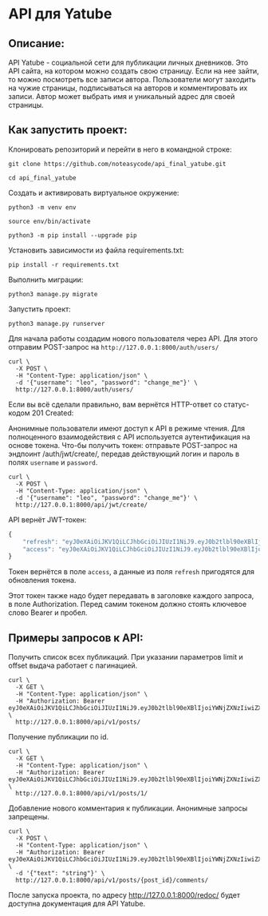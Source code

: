 # API для Yatube

## Описание:

API Yatube - социальной сети для публикации личных дневников.
Это API сайта, на котором можно создать свою страницу. Если на нее зайти, то можно посмотреть все записи автора.
Пользователи могут заходить на чужие страницы, подписываться на авторов и комментировать их записи.
Автор может выбрать имя и уникальный адрес для своей страницы.

## Как запустить проект:

Клонировать репозиторий и перейти в него в командной строке:

```
git clone https://github.com/noteasycode/api_final_yatube.git
```

```
cd api_final_yatube
```

Cоздать и активировать виртуальное окружение:

```
python3 -m venv env
```

```
source env/bin/activate
```

```
python3 -m pip install --upgrade pip
```

Установить зависимости из файла requirements.txt:

```
pip install -r requirements.txt
```

Выполнить миграции:

```
python3 manage.py migrate
```

Запустить проект:

```
python3 manage.py runserver
```

Для начала работы создадим нового пользователя через API. Для этого отправим POST-запрос на ```http://127.0.0.1:8000/auth/users/```

```
curl \
  -X POST \
  -H "Content-Type: application/json" \
  -d '{"username": "leo", "password": "change_me"}' \
  http://127.0.0.1:8000/auth/users/
```

Если вы всё сделали правильно, вам вернётся HTTP-ответ со статус-кодом 201 Created:

Анонимные пользователи имеют доступ к API в режиме чтения. Для полноценного взаимодействия с API используется аутентификация на основе токена. Что-бы получить токен: отправьте POST-запрос на эндпоинт /auth/jwt/create/, передав действующий логин и пароль в полях ```username``` и ```password```.

```
curl \
  -X POST \
  -H "Content-Type: application/json" \
  -d '{"username": "leo", "password": "change_me"}' \
  http://127.0.0.1:8000/api/jwt/create/
```

API вернёт JWT-токен:

```javascript
{
    "refresh": "eyJ0eXAiOiJKV1QiLCJhbGciOiJIUzI1NiJ9.eyJ0b2tlbl90eXBlIjoicmVmcmVzaCIsImV4cCI6MTYyMDk0MTQ3NywianRpIjoiODUzYzE5MTg5NzMwNDQwNTk1ZjI3ZTBmOTAzZDcxZDEiLCJ1c2VyX2lkIjoxfQ.0vJBPIUZG4MjeU_Q-mhr5Gqjx7sFlO6AShlfeINK8nA",
    "access": "eyJ0eXAiOiJKV1QiLCJhbGciOiJIUzI1NiJ9.eyJ0b2tlbl90eXBlIjoiYWNjZXNzIiwiZXhwIjoxNjIwODU1Mzc3LCJqdGkiOiJkY2EwNmRiYTEzNWQ0ZjNiODdiZmQ3YzU2Y2ZjNGE0YiIsInVzZXJfaWQiOjF9.eZfkpeNVfKLzBY7U0h5gMdTwUnGP3LjRn5g8EIvWlVg"
}
```
Токен вернётся в поле ```access```, а данные из поля ```refresh``` пригодятся для обновления токена.

Этот токен также надо будет передавать в заголовке каждого запроса, в поле Authorization. Перед самим токеном должно стоять ключевое слово Bearer и пробел.

## Примеры запросов к API:

Получить список всех публикаций. При указании параметров limit и offset выдача работает с пагинацией.

```
curl \
  -X GET \
  -H "Content-Type: application/json" \
  -H "Authorization: Bearer eyJ0eXAiOiJKV1QiLCJhbGciOiJIUzI1NiJ9.eyJ0b2tlbl90eXBlIjoiYWNjZXNzIiwiZXhwIjoxNjIwODU1Mzc3LCJqdGkiOiJkY2EwNmRiYTEzNWQ0ZjNiODdiZmQ3YzU2Y2ZjNGE0YiIsInVzZXJfaWQiOjF9.eZfkpeNVfKLzBY7U0h5gMdTwUnGP3LjRn5g8EIvWlVg" \
  http://127.0.0.1:8000/api/v1/posts/
```
Получение публикации по id.

```
curl \
  -X GET \
  -H "Content-Type: application/json" \
  -H "Authorization: Bearer eyJ0eXAiOiJKV1QiLCJhbGciOiJIUzI1NiJ9.eyJ0b2tlbl90eXBlIjoiYWNjZXNzIiwiZXhwIjoxNjIwODU1Mzc3LCJqdGkiOiJkY2EwNmRiYTEzNWQ0ZjNiODdiZmQ3YzU2Y2ZjNGE0YiIsInVzZXJfaWQiOjF9.eZfkpeNVfKLzBY7U0h5gMdTwUnGP3LjRn5g8EIvWlVg" \
  http://127.0.0.1:8000/api/v1/posts/1/
```

Добавление нового комментария к публикации. Анонимные запросы запрещены.

```
curl \
  -X POST \
  -H "Content-Type: application/json" \
  -H "Authorization: Bearer eyJ0eXAiOiJKV1QiLCJhbGciOiJIUzI1NiJ9.eyJ0b2tlbl90eXBlIjoiYWNjZXNzIiwiZXhwIjoxNjIwODU1Mzc3LCJqdGkiOiJkY2EwNmRiYTEzNWQ0ZjNiODdiZmQ3YzU2Y2ZjNGE0YiIsInVzZXJfaWQiOjF9.eZfkpeNVfKLzBY7U0h5gMdTwUnGP3LjRn5g8EIvWlVg" \
  -d '{"text": "string"}' \
  http://127.0.0.1:8000/api/v1/posts/{post_id}/comments/
```

После запуска проекта, по адресу http://127.0.0.1:8000/redoc/ будет доступна документация для API Yatube.
